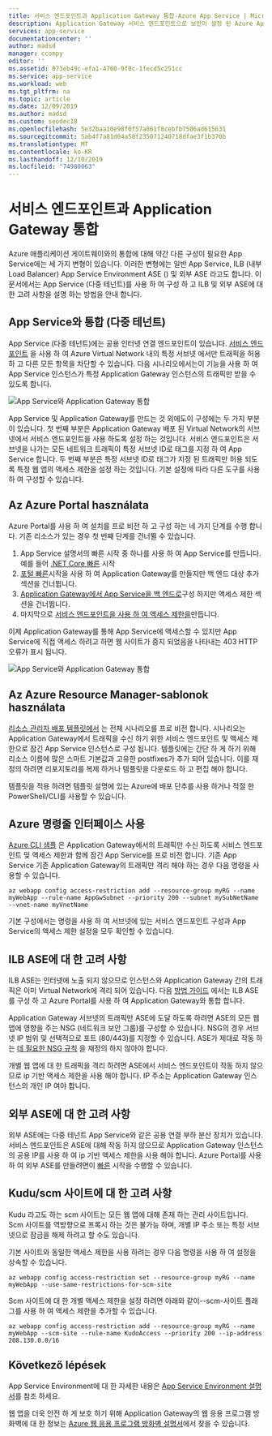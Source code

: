 ```yaml
---
title: 서비스 엔드포인트과 Application Gateway 통합-Azure App Service | Microsoft Docs
description: Application Gateway 서비스 엔드포인트으로 보안이 설정 된 Azure App Service와 통합 되는 방법을 설명 합니다.
services: app-service
documentationcenter: ''
author: madsd
manager: ccompy
editor: ''
ms.assetid: 073eb49c-efa1-4760-9f0c-1fecd5c251cc
ms.service: app-service
ms.workload: web
ms.tgt_pltfrm: na
ms.topic: article
ms.date: 12/09/2019
ms.author: madsd
ms.custom: seodec18
ms.openlocfilehash: 5e32baa10e98f0f57a861f8cebfb7506ad615631
ms.sourcegitcommit: 5ab4f7a81d04a58f235071240718dfae3f1b370b
ms.translationtype: MT
ms.contentlocale: ko-KR
ms.lasthandoff: 12/10/2019
ms.locfileid: "74980063"
---
```

# <a name="application-gateway-integration-with-service-endpoints"></a>서비스 엔드포인트과 Application Gateway 통합
Azure 애플리케이션 게이트웨이와의 통합에 대해 약간 다른 구성이 필요한 App Service에는 세 가지 변형이 있습니다. 이러한 변형에는 일반 App Service, ILB (내부 Load Balancer) App Service Environment ASE () 및 외부 ASE 라고도 합니다. 이 문서에서는 App Service (다중 테넌트)를 사용 하 여 구성 하 고 ILB 및 외부 ASE에 대 한 고려 사항을 설명 하는 방법을 안내 합니다.

## <a name="integration-with-app-service-multi-tenant"></a>App Service와 통합 (다중 테넌트)
App Service (다중 테넌트)에는 공용 인터넷 연결 엔드포인트이 있습니다. [서비스 엔드포인트](../../virtual-network/virtual-network-service-endpoints-overview.md) 을 사용 하 여 Azure Virtual Network 내의 특정 서브넷 에서만 트래픽을 허용 하 고 다른 모든 항목을 차단할 수 있습니다. 다음 시나리오에서는이 기능을 사용 하 여 App Service 인스턴스가 특정 Application Gateway 인스턴스의 트래픽만 받을 수 있도록 합니다.

![App Service와 Application Gateway 통합](./media/app-gateway-with-service-endpoints/service-endpoints-appgw.png)

App Service 및 Application Gateway를 만드는 것 외에도이 구성에는 두 가지 부분이 있습니다. 첫 번째 부분은 Application Gateway 배포 된 Virtual Network의 서브넷에서 서비스 엔드포인트을 사용 하도록 설정 하는 것입니다. 서비스 엔드포인트은 서브넷을 나가는 모든 네트워크 트래픽이 특정 서브넷 ID로 태그를 지정 하 여 App Service 합니다. 두 번째 부분은 특정 서브넷 ID로 태그가 지정 된 트래픽만 허용 되도록 특정 웹 앱의 액세스 제한을 설정 하는 것입니다. 기본 설정에 따라 다른 도구를 사용 하 여 구성할 수 있습니다.

## <a name="using-azure-portal"></a>Az Azure Portal használata
Azure Portal를 사용 하 여 설치를 프로 비전 하 고 구성 하는 네 가지 단계를 수행 합니다. 기존 리소스가 있는 경우 첫 번째 단계를 건너뛸 수 있습니다.
1. App Service 설명서의 빠른 시작 중 하나를 사용 하 여 App Service를 만듭니다. 예를 들어 [.NET Core 빠른](../../app-service/app-service-web-get-started-dotnet.md) 시작
2. [포털 빠른](../../application-gateway/quick-create-portal.md)시작을 사용 하 여 Application Gateway를 만들지만 백 엔드 대상 추가 섹션을 건너뜁니다.
3. [Application Gateway에서 App Service을 백 엔드로](../../application-gateway/configure-web-app-portal.md)구성 하지만 액세스 제한 섹션을 건너뜁니다.
4. 마지막으로 [서비스 엔드포인트을 사용 하 여 액세스 제한을](../../app-service/app-service-ip-restrictions.md#service-endpoints)만듭니다.

이제 Application Gateway를 통해 App Service에 액세스할 수 있지만 App Service에 직접 액세스 하려고 하면 웹 사이트가 중지 되었음을 나타내는 403 HTTP 오류가 표시 됩니다.

![App Service와 Application Gateway 통합](./media/app-gateway-with-service-endpoints/web-site-stopped.png)

## <a name="using-azure-resource-manager-template"></a>Az Azure Resource Manager-sablonok használata
[리소스 관리자 배포 템플릿에서][template-app-gateway-app-service-complete] 는 전체 시나리오를 프로 비전 합니다. 시나리오는 Application Gateway에서 트래픽을 수신 하기 위한 서비스 엔드포인트 및 액세스 제한으로 잠긴 App Service 인스턴스로 구성 됩니다. 템플릿에는 간단 하 게 하기 위해 리소스 이름에 많은 스마트 기본값과 고유한 postfixes가 추가 되어 있습니다. 이를 재정의 하려면 리포지토리를 복제 하거나 템플릿을 다운로드 하 고 편집 해야 합니다. 

템플릿을 적용 하려면 템플릿 설명에 있는 Azure에 배포 단추를 사용 하거나 적절 한 PowerShell/CLI를 사용할 수 있습니다.

## <a name="using-azure-command-line-interface"></a>Azure 명령줄 인터페이스 사용
[Azure CLI 샘플](../../app-service/scripts/cli-integrate-app-service-with-application-gateway.md) 은 Application Gateway에서의 트래픽만 수신 하도록 서비스 엔드포인트 및 액세스 제한과 함께 잠긴 App Service를 프로 비전 합니다. 기존 App Service 기존 Application Gateway의 트래픽만 격리 해야 하는 경우 다음 명령을 사용할 수 있습니다.

```azurecli-interactive
az webapp config access-restriction add --resource-group myRG --name myWebApp --rule-name AppGwSubnet --priority 200 --subnet mySubNetName --vnet-name myVnetName
```

기본 구성에서는 명령을 사용 하 여 서브넷에 있는 서비스 엔드포인트 구성과 App Service의 액세스 제한 설정을 모두 확인할 수 있습니다.

## <a name="considerations-for-ilb-ase"></a>ILB ASE에 대 한 고려 사항
ILB ASE는 인터넷에 노출 되지 않으므로 인스턴스와 Application Gateway 간의 트래픽은 이미 Virtual Network에 격리 되어 있습니다. 다음 [방법 가이드](../environment/integrate-with-application-gateway.md) 에서는 ILB ASE를 구성 하 고 Azure Portal를 사용 하 여 Application Gateway와 통합 합니다. 

Application Gateway 서브넷의 트래픽만 ASE에 도달 하도록 하려면 ASE의 모든 웹 앱에 영향을 주는 NSG (네트워크 보안 그룹)를 구성할 수 있습니다. NSG의 경우 서브넷 IP 범위 및 선택적으로 포트 (80/443)를 지정할 수 있습니다. ASE가 제대로 작동 하는 [데 필요한 NSG 규칙](../environment/network-info.md#network-security-groups) 을 재정의 하지 않아야 합니다.

개별 웹 앱에 대 한 트래픽을 격리 하려면 ASE에서 서비스 엔드포인트이 작동 하지 않으므로 ip 기반 액세스 제한을 사용 해야 합니다. IP 주소는 Application Gateway 인스턴스의 개인 IP 여야 합니다.

## <a name="considerations-for-external-ase"></a>외부 ASE에 대 한 고려 사항
외부 ASE에는 다중 테넌트 App Service와 같은 공용 연결 부하 분산 장치가 있습니다. 서비스 엔드포인트은 ASE에 대해 작동 하지 않으므로 Application Gateway 인스턴스의 공용 IP를 사용 하 여 ip 기반 액세스 제한을 사용 해야 합니다. Azure Portal를 사용 하 여 외부 ASE를 만들려면이 [빠른](../environment/create-external-ase.md) 시작을 수행할 수 있습니다.

[template-app-gateway-app-service-complete]: https://github.com/Azure/azure-quickstart-templates/tree/master/201-web-app-with-app-gateway-v2/ "전체 시나리오에 대 한 Azure Resource Manager 템플릿"

## <a name="considerations-for-kuduscm-site"></a>Kudu/scm 사이트에 대 한 고려 사항
Kudu 라고도 하는 scm 사이트는 모든 웹 앱에 대해 존재 하는 관리 사이트입니다. Scm 사이트를 역방향으로 프록시 하는 것은 불가능 하며, 개별 IP 주소 또는 특정 서브넷으로 잠금을 해제 하려고 할 수도 있습니다.

기본 사이트와 동일한 액세스 제한을 사용 하려는 경우 다음 명령을 사용 하 여 설정을 상속할 수 있습니다.

```azurecli-interactive
az webapp config access-restriction set --resource-group myRG --name myWebApp --use-same-restrictions-for-scm-site
```

Scm 사이트에 대 한 개별 액세스 제한을 설정 하려면 아래와 같이--scm-사이트 플래그를 사용 하 여 액세스 제한을 추가할 수 있습니다.

```azurecli-interactive
az webapp config access-restriction add --resource-group myRG --name myWebApp --scm-site --rule-name KudoAccess --priority 200 --ip-address 208.130.0.0/16
```

## <a name="next-steps"></a>Következő lépések
App Service Environment에 대 한 자세한 내용은 [App Service Environment 설명서](https://docs.microsoft.com/azure/app-service/environment)를 참조 하세요.

웹 앱을 더욱 안전 하 게 보호 하기 위해 Application Gateway의 웹 응용 프로그램 방화벽에 대 한 정보는 [Azure 웹 응용 프로그램 방화벽 설명서](../../web-application-firewall/ag/ag-overview.md)에서 찾을 수 있습니다.